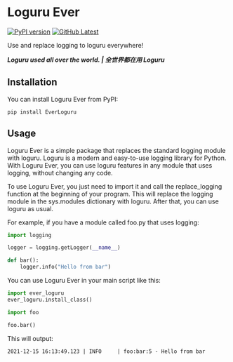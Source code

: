 # Loguru Ever
[![PyPI version](https://img.shields.io/pypi/v/EverLoguru.svg)](https://pypi.org/project/EverLoguru/)
[![GitHub Latest](https://img.shields.io/github/downloads/Chinese-Cyq20100313/loguruEverywhere/latest/total)](https://github.com/Chinese-Cyq20100313/loguruEverywhere/releases)
  
Use and replace logging to loguru everywhere!

_**Loguru used all over the world. | 全世界都在用 Loguru**_

## Installation
You can install Loguru Ever from PyPI:  
```shell
pip install EverLoguru
```

## Usage
Loguru Ever is a simple package that replaces the standard logging module with loguru. Loguru is a modern and easy-to-use logging library for Python. With Loguru Ever, you can use loguru features in any module that uses logging, without changing any code.  
  
To use Loguru Ever, you just need to import it and call the replace_logging function at the beginning of your program. This will replace the logging module in the sys.modules dictionary with loguru. After that, you can use loguru as usual.  

For example, if you have a module called foo.py that uses logging:  

```python
import logging

logger = logging.getLogger(__name__)

def bar():
    logger.info("Hello from bar")
```

You can use Loguru Ever in your main script like this:  

```python
import ever_loguru
ever_loguru.install_class()

import foo

foo.bar()
```

This will output:  
```log
2021-12-15 16:13:49.123 | INFO     | foo:bar:5 - Hello from bar
```

